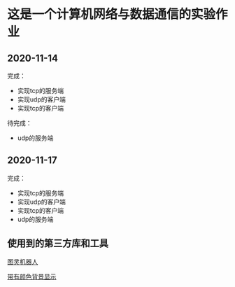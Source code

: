 # 这是一个计算机网络与数据通信的实验作业

## 2020-11-14
完成：
- 实现tcp的服务端
- 实现udp的客户端
- 实现tcp的客户端

待完成：
- udp的服务端

## 2020-11-17

完成：
- 实现tcp的服务端
- 实现udp的客户端
- 实现tcp的客户端
- udp的服务端


## 使用到的第三方库和工具


[图灵机器人](https://www.ownthink.com/)

[带有颜色背景显示](https://github.com/fatih/color)


